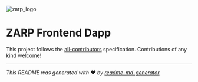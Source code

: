 ![zarp_logo](https://user-images.githubusercontent.com/72974932/150833870-834d0cd4-c211-4422-863f-c420eb50f201.png)

# ZARP Frontend Dapp



<!-- markdownlint-restore -->
<!-- prettier-ignore-end -->

<!-- ALL-CONTRIBUTORS-LIST:END -->

This project follows the [all-contributors](https://github.com/all-contributors/all-contributors) specification. Contributions of any kind welcome!

---

_This README was generated with ❤️ by [readme-md-generator](https://github.com/kefranabg/readme-md-generator)_
